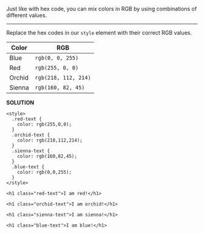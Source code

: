 Just like with hex code, you can mix colors in RGB by using combinations of different values.

---

Replace the hex codes in our `style` element with their correct RGB values.

Color|	RGB
---|---
Blue|	`rgb(0, 0, 255)`
Red|	`rgb(255, 0, 0)`
Orchid|	`rgb(218, 112, 214)`
Sienna|	`rgb(160, 82, 45)`

**SOLUTION**

```
<style>
  .red-text {
    color: rgb(255,0,0);
  }
  .orchid-text {
    color: rgb(218,112,214);
  }
  .sienna-text {
    color: rgb(160,82,45);
  }
  .blue-text {
    color: rgb(0,0,255);
  }
</style>

<h1 class="red-text">I am red!</h1>

<h1 class="orchid-text">I am orchid!</h1>

<h1 class="sienna-text">I am sienna!</h1>

<h1 class="blue-text">I am blue!</h1>
```
